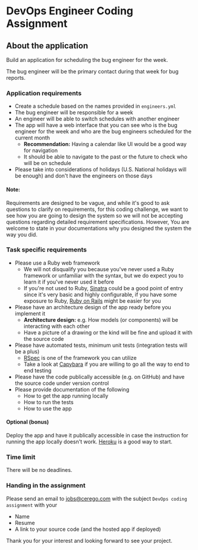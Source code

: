 # DevOps Engineer Coding Assignment

## About the application
Build an application for scheduling the bug engineer for the week.

The bug engineer will be the primary contact during that week for bug reports.

### Application requirements
- Create a schedule based on the names provided in `engineers.yml`
- The bug engineer will be responsible for a week
- An engineer will be able to switch schedules with another engineer
- The app will have a web interface that you can see who is the bug engineer for the week and who are the bug engineers scheduled for the current month
  + **Recommendation:** Having a calendar like UI would be a good way for navigation
  + It should be able to navigate to the past or the future to check who will be on schedule
- Please take into considerations of holidays (U.S. National holidays will be enough) and don't have the engineers on those days

####  Note:
Requirements are designed to be vague, and while it's good to ask questions to clarify on requirements, for this coding challenge, we want to see how you are going to design the system so we will not be accepting questions regarding detailed requirement specifications. However, You are welcome to state in your documentations why you designed the system the way you did.

### Task specific requirements
- Please use a Ruby web framework
  + We will not disqualify you because you've never used a Ruby framework or unfamiliar with the syntax, but we do expect you to learn it if you've never used it before
  + If you're not used to Ruby, [Sinatra](http://sinatrarb.com/) could be a good point of entry since it's very basic and highly configurable, if you have some exposure to Ruby, [Ruby on Rails](http://rubyonrails.org/) might be easier for you
- Please have an architecture design of the app ready before you implement it
  + __Architecture design:__ e.g. How models (or components) will be interacting with each other
  + Have a picture of a drawing or the kind will be fine and upload it with the source code
- Please have automated tests, minimum unit tests (integration tests will be a plus)
  + [RSpec](http://rspec.info/) is one of the framework you can utilize
  + Take a look at [Capybara](https://github.com/teamcapybara/capybara) if you are willing to go all the way to end to end testing
- Please have the code publically accessible (e.g. on GitHub) and have the source code under version control
- Please provide documentation of the following
  + How to get the app running locally
  + How to run the tests
  + How to use the app

#### Optional (bonus)
Deploy the app and have it publically accessible in case the instruction for running the app locally doesn't work. [Heroku](https://www.heroku.com/) is a good way to start.

### Time limit
There will be no deadlines.

### Handing in the assignment
Please send an email to jobs@cerego.com with the subject `DevOps coding assignment` with your
- Name
- Resume
- A link to your source code (and the hosted app if deployed)


Thank you for your interest and looking forward to see your project.
